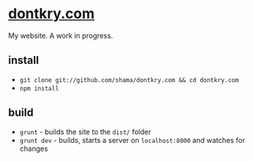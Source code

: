 # [dontkry.com](http://dontkry.com)

My website. A work in progress.

## install

- `git clone git://github.com/shama/dontkry.com && cd dontkry.com`
- `npm install`

## build

- `grunt` - builds the site to the `dist/` folder
- `grunt dev` - builds, starts a server on `localhost:8000` and watches for changes
